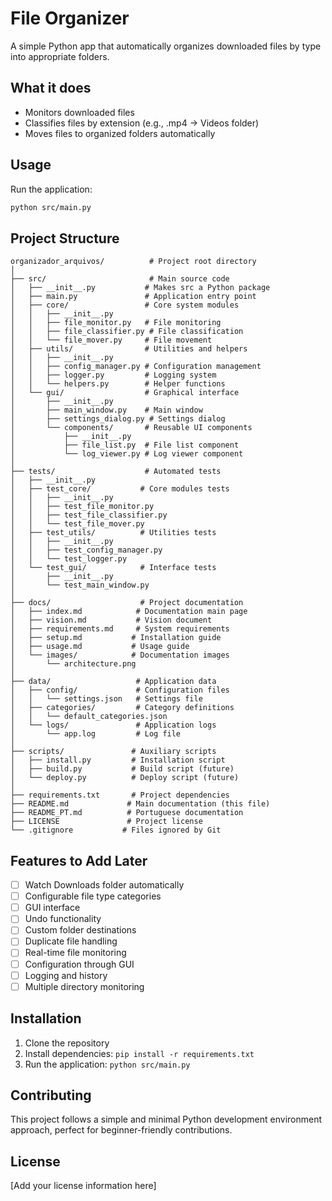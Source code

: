 # File Organizer

A simple Python app that automatically organizes downloaded files by type into appropriate folders.

## What it does

- Monitors downloaded files
- Classifies files by extension (e.g., .mp4 → Videos folder)
- Moves files to organized folders automatically

## Usage

Run the application:

```bash
python src/main.py
```

## Project Structure

```
organizador_arquivos/          # Project root directory
│
├── src/                       # Main source code
│   ├── __init__.py           # Makes src a Python package
│   ├── main.py               # Application entry point
│   ├── core/                 # Core system modules
│   │   ├── __init__.py
│   │   ├── file_monitor.py   # File monitoring
│   │   ├── file_classifier.py # File classification
│   │   └── file_mover.py     # File movement
│   ├── utils/                # Utilities and helpers
│   │   ├── __init__.py
│   │   ├── config_manager.py # Configuration management
│   │   ├── logger.py         # Logging system
│   │   └── helpers.py        # Helper functions
│   └── gui/                  # Graphical interface
│       ├── __init__.py
│       ├── main_window.py    # Main window
│       ├── settings_dialog.py # Settings dialog
│       └── components/       # Reusable UI components
│           ├── __init__.py
│           ├── file_list.py  # File list component
│           └── log_viewer.py # Log viewer component
│
├── tests/                    # Automated tests
│   ├── __init__.py
│   ├── test_core/           # Core modules tests
│   │   ├── __init__.py
│   │   ├── test_file_monitor.py
│   │   ├── test_file_classifier.py
│   │   └── test_file_mover.py
│   ├── test_utils/          # Utilities tests
│   │   ├── __init__.py
│   │   ├── test_config_manager.py
│   │   └── test_logger.py
│   └── test_gui/            # Interface tests
│       ├── __init__.py
│       └── test_main_window.py
│
├── docs/                    # Project documentation
│   ├── index.md            # Documentation main page
│   ├── vision.md           # Vision document
│   ├── requirements.md     # System requirements
│   ├── setup.md           # Installation guide
│   ├── usage.md           # Usage guide
│   └── images/            # Documentation images
│       └── architecture.png
│
├── data/                   # Application data
│   ├── config/             # Configuration files
│   │   └── settings.json   # Settings file
│   ├── categories/         # Category definitions
│   │   └── default_categories.json
│   └── logs/               # Application logs
│       └── app.log         # Log file
│
├── scripts/               # Auxiliary scripts
│   ├── install.py         # Installation script
│   ├── build.py           # Build script (future)
│   └── deploy.py          # Deploy script (future)
│
├── requirements.txt       # Project dependencies
├── README.md             # Main documentation (this file)
├── README_PT.md          # Portuguese documentation
├── LICENSE               # Project license
└── .gitignore           # Files ignored by Git
```

## Features to Add Later

- [ ] Watch Downloads folder automatically
- [ ] Configurable file type categories
- [ ] GUI interface
- [ ] Undo functionality
- [ ] Custom folder destinations
- [ ] Duplicate file handling
- [ ] Real-time file monitoring
- [ ] Configuration through GUI
- [ ] Logging and history
- [ ] Multiple directory monitoring

## Installation

1. Clone the repository
2. Install dependencies: `pip install -r requirements.txt`
3. Run the application: `python src/main.py`

## Contributing

This project follows a simple and minimal Python development environment approach, perfect for beginner-friendly contributions.

## License

[Add your license information here]
